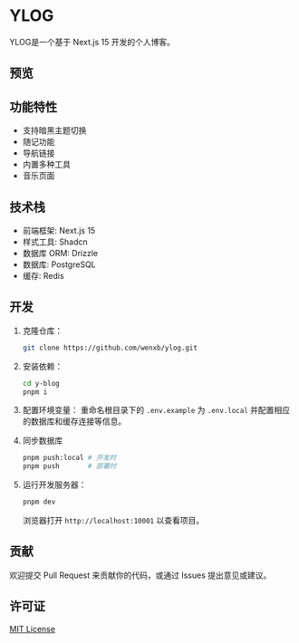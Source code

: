 # YLOG

YLOG是一个基于 Next.js 15 开发的个人博客。

## 预览

## 功能特性

- 支持暗黑主题切换
- 随记功能
- 导航链接
- 内置多种工具
- 音乐页面

## 技术栈

- 前端框架: Next.js 15
- 样式工具: Shadcn
- 数据库 ORM: Drizzle
- 数据库: PostgreSQL
- 缓存: Redis

## 开发

1. 克隆仓库：

    ```bash
    git clone https://github.com/wenxb/ylog.git
    ```

2. 安装依赖：

    ```bash
    cd y-blog
    pnpm i
    ```

3. 配置环境变量：
   重命名根目录下的 `.env.example` 为 `.env.local` 并配置相应的数据库和缓存连接等信息。

4. 同步数据库

   ```bash
   pnpm push:local # 开发时
   pnpm push       # 部署时
   ```

5. 运行开发服务器：

    ```bash
    pnpm dev
    ```

   浏览器打开 `http://localhost:10001` 以查看项目。

## 贡献

欢迎提交 Pull Request 来贡献你的代码，或通过 Issues 提出意见或建议。

## 许可证

[MIT License](LICENSE)
